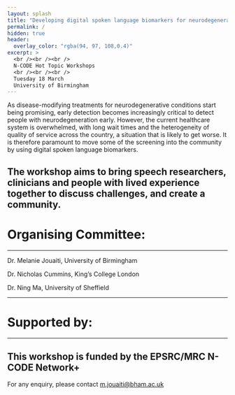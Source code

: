 ```yaml
---
layout: splash
title: "Developing digital spoken language biomarkers for neurodegeneration"
permalink: /
hidden: true
header:
  overlay_color: "rgba(94, 97, 108,0.4)"
excerpt: >
  <br /><br /><br /> 
  N-CODE Hot Topic Workshops 
  <br /><br /><br /> 
  Tuesday 18 March
  University of Birmingham
---
```


As disease-modifying treatments for neurodegenerative conditions start being promising, early detection becomes increasingly critical to detect people with neurodegeneration early. However, the current healthcare system is overwhelmed, with long wait times and the heterogeneity of quality of service across the country, a situation that is likely to get worse. It is therefore paramount to move some of the screening into the community by using digital spoken language biomarkers.

The workshop aims to bring speech researchers, clinicians and people with lived experience together to discuss challenges, and create a community.
--- 
# Organising Committee: 
---
Dr. Melanie Jouaiti, University of Birmingham

Dr. Nicholas Cummins, King’s College London

Dr. Ning Ma, University of Sheffield

---
# Supported by:
---

This workshop is funded by the EPSRC/MRC N-CODE Network+
---
<p>For any enquiry, please contact <a href="mailto:m.jouaiti@bham.ac.uk">m.jouaiti@bham.ac.uk</a>
</p>
